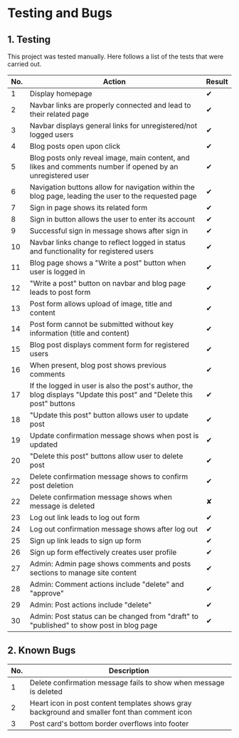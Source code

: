 # **Testing and Bugs**

## **1. Testing**

This project was tested manually. Here follows a list of the tests that were carried out.  

No. | Action | Result
-- | -- | --
1 | Display homepage | ✔︎
2 | Navbar links are properly connected and lead to their related page | ✔︎
3 | Navbar displays general links for unregistered/not logged users | ✔︎
4 | Blog posts open upon click | ✔︎
5 | Blog posts only reveal image, main content, and likes and comments number if opened by an unregistered user | ✔︎
6 | Navigation buttons allow for navigation within the blog page, leading the user to the requested page | ✔︎
7 | Sign in page shows its related form | ✔︎
8 | Sign in button allows the user to enter its account | ✔︎
9 | Successful sign in message shows after sign in | ✔︎
10 | Navbar links change to reflect logged in status and functionality for registered users | ✔︎
11 | Blog page shows a "Write a post" button when user is logged in | ✔︎
12 | "Write a post" button on navbar and blog page leads to post form | ✔︎
13 | Post form allows upload of image, title and content | ✔︎
14 | Post form cannot be submitted without key information (title and content) | ✔︎
15 | Blog post displays comment form for registered users | ✔︎
16 | When present, blog post shows previous comments | ✔︎
17 | If the logged in user is also the post's author, the blog displays "Update this post" and "Delete this post" buttons  | ✔︎
18 | "Update this post" button allows user to update post | ✔︎
19 | Update confirmation message shows when post is updated | ✔︎
20 | "Delete this post" buttons allow user to delete post | ✔︎
22 | Delete confirmation message shows to confirm post deletion | ✔︎
22 | Delete confirmation message shows when message is deleted | ✘
23 | Log out link leads to log out form | ✔︎
24 | Log out confirmation message shows after log out | ✔︎
25 | Sign up link leads to sign up form | ✔︎
26 | Sign up form effectively creates user profile | ✔︎
27 | Admin: Admin page shows comments and posts sections to manage site content | ✔︎
28 | Admin: Comment actions include "delete" and "approve" | ✔︎
29 | Admin: Post actions include "delete" | ✔︎
30 | Admin: Post status can be changed from "draft" to "published" to show post in blog page | ✔︎

## **2. Known Bugs**

No. | Description 
-- | --
1 | Delete confirmation message fails to show when message is deleted
2 | Heart icon in post content templates shows gray background and smaller font than comment icon
3 | Post card's bottom border overflows into footer
